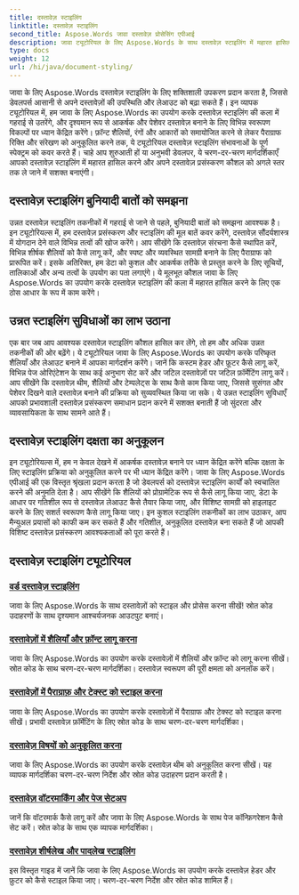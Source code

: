 ```yaml
---
title: दस्तावेज़ स्टाइलिंग
linktitle: दस्तावेज़ स्टाइलिंग
second_title: Aspose.Words जावा दस्तावेज़ प्रोसेसिंग एपीआई
description: जावा ट्यूटोरियल के लिए Aspose.Words के साथ दस्तावेज़ स्टाइलिंग में महारत हासिल करें। देखने में आकर्षक और कुशल दस्तावेज़ों के लिए उन्नत फ़ॉर्मेटिंग तकनीक सीखें।
type: docs
weight: 12
url: /hi/java/document-styling/
---
```


जावा के लिए Aspose.Words दस्तावेज़ स्टाइलिंग के लिए शक्तिशाली उपकरण प्रदान करता है, जिससे डेवलपर्स आसानी से अपने दस्तावेज़ों की उपस्थिति और लेआउट को बढ़ा सकते हैं। इन व्यापक ट्यूटोरियल में, हम जावा के लिए Aspose.Words का उपयोग करके दस्तावेज़ स्टाइलिंग की कला में गहराई से उतरेंगे, और दृश्यमान रूप से आकर्षक और पेशेवर दस्तावेज़ बनाने के लिए विभिन्न स्वरूपण विकल्पों पर ध्यान केंद्रित करेंगे। फ़ॉन्ट शैलियों, रंगों और आकारों को समायोजित करने से लेकर पैराग्राफ रिक्ति और संरेखण को अनुकूलित करने तक, ये ट्यूटोरियल दस्तावेज़ स्टाइलिंग संभावनाओं के पूर्ण स्पेक्ट्रम को कवर करते हैं। चाहे आप शुरुआती हों या अनुभवी डेवलपर, ये चरण-दर-चरण मार्गदर्शिकाएँ आपको दस्तावेज़ स्टाइलिंग में महारत हासिल करने और अपने दस्तावेज़ प्रसंस्करण कौशल को अगले स्तर तक ले जाने में सशक्त बनाएंगी।

## दस्तावेज़ स्टाइलिंग बुनियादी बातों को समझना

उन्नत दस्तावेज़ स्टाइलिंग तकनीकों में गहराई से जाने से पहले, बुनियादी बातों को समझना आवश्यक है। इन ट्यूटोरियल्स में, हम दस्तावेज़ प्रसंस्करण और स्टाइलिंग की मूल बातें कवर करेंगे, दस्तावेज़ सौंदर्यशास्त्र में योगदान देने वाले विभिन्न तत्वों की खोज करेंगे। आप सीखेंगे कि दस्तावेज़ संरचना कैसे स्थापित करें, विभिन्न शीर्षक शैलियों को कैसे लागू करें, और स्पष्ट और व्यवस्थित सामग्री बनाने के लिए पैराग्राफ को प्रारूपित करें। इसके अतिरिक्त, हम डेटा को कुशल और आकर्षक तरीके से प्रस्तुत करने के लिए सूचियों, तालिकाओं और अन्य तत्वों के उपयोग का पता लगाएंगे। ये मूलभूत कौशल जावा के लिए Aspose.Words का उपयोग करके दस्तावेज़ स्टाइलिंग की कला में महारत हासिल करने के लिए एक ठोस आधार के रूप में काम करेंगे।

## उन्नत स्टाइलिंग सुविधाओं का लाभ उठाना

एक बार जब आप आवश्यक दस्तावेज़ स्टाइलिंग कौशल हासिल कर लेंगे, तो हम और अधिक उन्नत तकनीकों की ओर बढ़ेंगे। ये ट्यूटोरियल जावा के लिए Aspose.Words का उपयोग करके परिष्कृत शैलियाँ और लेआउट बनाने में आपका मार्गदर्शन करेंगे। जानें कि कस्टम हेडर और फ़ूटर कैसे लागू करें, विभिन्न पेज ओरिएंटेशन के साथ कई अनुभाग सेट करें और जटिल दस्तावेज़ों पर जटिल फ़ॉर्मेटिंग लागू करें। आप सीखेंगे कि दस्तावेज़ थीम, शैलियों और टेम्पलेट्स के साथ कैसे काम किया जाए, जिससे सुसंगत और पेशेवर दिखने वाले दस्तावेज़ बनाने की प्रक्रिया को सुव्यवस्थित किया जा सके। ये उन्नत स्टाइलिंग सुविधाएँ आपको प्रभावशाली दस्तावेज़ प्रसंस्करण समाधान प्रदान करने में सशक्त बनाती हैं जो सुंदरता और व्यावसायिकता के साथ सामने आते हैं।

## दस्तावेज़ स्टाइलिंग दक्षता का अनुकूलन

इन ट्यूटोरियल्स में, हम न केवल देखने में आकर्षक दस्तावेज़ बनाने पर ध्यान केंद्रित करेंगे बल्कि दक्षता के लिए स्टाइलिंग प्रक्रिया को अनुकूलित करने पर भी ध्यान केंद्रित करेंगे। जावा के लिए Aspose.Words एपीआई की एक विस्तृत श्रृंखला प्रदान करता है जो डेवलपर्स को दस्तावेज़ स्टाइलिंग कार्यों को स्वचालित करने की अनुमति देता है। आप सीखेंगे कि शैलियों को प्रोग्रामेटिक रूप से कैसे लागू किया जाए, डेटा के आधार पर गतिशील रूप से दस्तावेज़ लेआउट कैसे तैयार किया जाए, और विशिष्ट सामग्री को हाइलाइट करने के लिए सशर्त स्वरूपण कैसे लागू किया जाए। इन कुशल स्टाइलिंग तकनीकों का लाभ उठाकर, आप मैन्युअल प्रयासों को काफी कम कर सकते हैं और गतिशील, अनुकूलित दस्तावेज़ बना सकते हैं जो आपकी विशिष्ट दस्तावेज़ प्रसंस्करण आवश्यकताओं को पूरा करते हैं।

## दस्तावेज़ स्टाइलिंग ट्यूटोरियल
### [वर्ड दस्तावेज़ स्टाइलिंग](./word-document-styling/)
जावा के लिए Aspose.Words के साथ दस्तावेज़ों को स्टाइल और प्रोसेस करना सीखें! स्रोत कोड उदाहरणों के साथ दृश्यमान आश्चर्यजनक आउटपुट बनाएं। 
### [दस्तावेज़ों में शैलियाँ और फ़ॉन्ट लागू करना](./applying-styles-fonts/)
जावा के लिए Aspose.Words का उपयोग करके दस्तावेज़ों में शैलियों और फ़ॉन्ट को लागू करना सीखें। स्रोत कोड के साथ चरण-दर-चरण मार्गदर्शिका। दस्तावेज़ स्वरूपण की पूरी क्षमता को अनलॉक करें।
### [दस्तावेज़ों में पैराग्राफ़ और टेक्स्ट को स्टाइल करना](./styling-paragraphs-text/)
जावा के लिए Aspose.Words का उपयोग करके दस्तावेज़ों में पैराग्राफ और टेक्स्ट को स्टाइल करना सीखें। प्रभावी दस्तावेज़ फ़ॉर्मेटिंग के लिए स्रोत कोड के साथ चरण-दर-चरण मार्गदर्शिका।
### [दस्तावेज़ विषयों को अनुकूलित करना](./customizing-document-themes/)
जावा के लिए Aspose.Words का उपयोग करके दस्तावेज़ थीम को अनुकूलित करना सीखें। यह व्यापक मार्गदर्शिका चरण-दर-चरण निर्देश और स्रोत कोड उदाहरण प्रदान करती है।
### [दस्तावेज़ वॉटरमार्किंग और पेज सेटअप](./document-watermarking-page-setup/)
जानें कि वॉटरमार्क कैसे लागू करें और जावा के लिए Aspose.Words के साथ पेज कॉन्फ़िगरेशन कैसे सेट करें। स्रोत कोड के साथ एक व्यापक मार्गदर्शिका।
### [दस्तावेज़ शीर्षलेख और पादलेख स्टाइलिंग](./document-header-footer-styling/)
इस विस्तृत गाइड में जानें कि जावा के लिए Aspose.Words का उपयोग करके दस्तावेज़ हेडर और फ़ुटर को कैसे स्टाइल किया जाए। चरण-दर-चरण निर्देश और स्रोत कोड शामिल हैं।